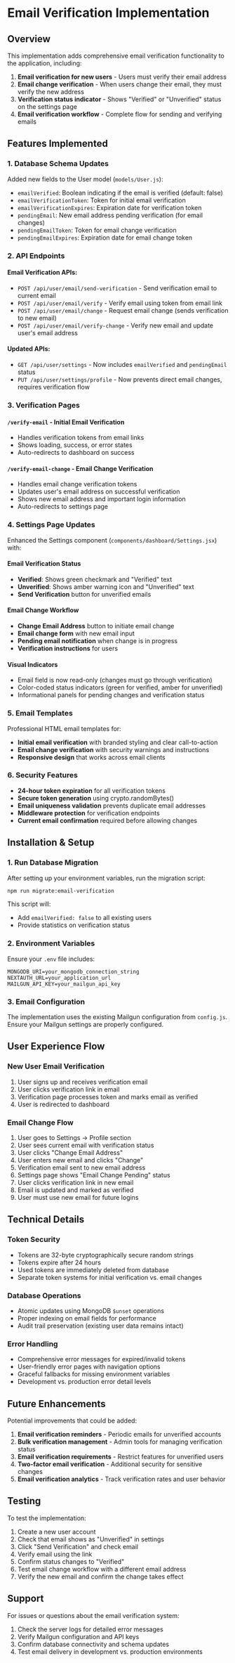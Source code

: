 # Email Verification Implementation

## Overview

This implementation adds comprehensive email verification functionality to the application, including:

1. **Email verification for new users** - Users must verify their email address
2. **Email change verification** - When users change their email, they must verify the new address
3. **Verification status indicator** - Shows "Verified" or "Unverified" status on the settings page
4. **Email verification workflow** - Complete flow for sending and verifying emails

## Features Implemented

### 1. Database Schema Updates

Added new fields to the User model (`models/User.js`):
- `emailVerified`: Boolean indicating if the email is verified (default: false)
- `emailVerificationToken`: Token for initial email verification
- `emailVerificationExpires`: Expiration date for verification token
- `pendingEmail`: New email address pending verification (for email changes)
- `pendingEmailToken`: Token for email change verification
- `pendingEmailExpires`: Expiration date for email change token

### 2. API Endpoints

#### Email Verification APIs:
- `POST /api/user/email/send-verification` - Send verification email to current email
- `POST /api/user/email/verify` - Verify email using token from email link
- `POST /api/user/email/change` - Request email change (sends verification to new email)
- `POST /api/user/email/verify-change` - Verify new email and update user's email address

#### Updated APIs:
- `GET /api/user/settings` - Now includes `emailVerified` and `pendingEmail` status
- `PUT /api/user/settings/profile` - Now prevents direct email changes, requires verification flow

### 3. Verification Pages

#### `/verify-email` - Initial Email Verification
- Handles verification tokens from email links
- Shows loading, success, or error states
- Auto-redirects to dashboard on success

#### `/verify-email-change` - Email Change Verification  
- Handles email change verification tokens
- Updates user's email address on successful verification
- Shows new email address and important login information
- Auto-redirects to settings page

### 4. Settings Page Updates

Enhanced the Settings component (`components/dashboard/Settings.jsx`) with:

#### Email Verification Status
- **Verified**: Shows green checkmark and "Verified" text
- **Unverified**: Shows amber warning icon and "Unverified" text
- **Send Verification** button for unverified emails

#### Email Change Workflow
- **Change Email Address** button to initiate email change
- **Email change form** with new email input
- **Pending email notification** when change is in progress
- **Verification instructions** for users

#### Visual Indicators
- Email field is now read-only (changes must go through verification)
- Color-coded status indicators (green for verified, amber for unverified)
- Informational panels for pending changes and verification status

### 5. Email Templates

Professional HTML email templates for:
- **Initial email verification** with branded styling and clear call-to-action
- **Email change verification** with security warnings and instructions
- **Responsive design** that works across email clients

### 6. Security Features

- **24-hour token expiration** for all verification tokens
- **Secure token generation** using crypto.randomBytes()
- **Email uniqueness validation** prevents duplicate email addresses
- **Middleware protection** for verification endpoints
- **Current email confirmation** required before allowing changes

## Installation & Setup

### 1. Run Database Migration

After setting up your environment variables, run the migration script:

```bash
npm run migrate:email-verification
```

This script will:
- Add `emailVerified: false` to all existing users
- Provide statistics on verification status

### 2. Environment Variables

Ensure your `.env` file includes:
```env
MONGODB_URI=your_mongodb_connection_string
NEXTAUTH_URL=your_application_url
MAILGUN_API_KEY=your_mailgun_api_key
```

### 3. Email Configuration

The implementation uses the existing Mailgun configuration from `config.js`. Ensure your Mailgun settings are properly configured.

## User Experience Flow

### New User Email Verification
1. User signs up and receives verification email
2. User clicks verification link in email
3. Verification page processes token and marks email as verified
4. User is redirected to dashboard

### Email Change Flow
1. User goes to Settings → Profile section
2. User sees current email with verification status
3. User clicks "Change Email Address"
4. User enters new email and clicks "Change"
5. Verification email sent to new email address
6. Settings page shows "Email Change Pending" status
7. User clicks verification link in new email
8. Email is updated and marked as verified
9. User must use new email for future logins

## Technical Details

### Token Security
- Tokens are 32-byte cryptographically secure random strings
- Tokens expire after 24 hours
- Used tokens are immediately deleted from database
- Separate token systems for initial verification vs. email changes

### Database Operations
- Atomic updates using MongoDB `$unset` operations
- Proper indexing on email fields for performance
- Audit trail preservation (existing user data remains intact)

### Error Handling
- Comprehensive error messages for expired/invalid tokens
- User-friendly error pages with navigation options
- Graceful fallbacks for missing environment variables
- Development vs. production error detail levels

## Future Enhancements

Potential improvements that could be added:
1. **Email verification reminders** - Periodic emails for unverified accounts
2. **Bulk verification management** - Admin tools for managing verification status
3. **Email verification requirements** - Restrict features for unverified users
4. **Two-factor email verification** - Additional security for sensitive changes
5. **Email verification analytics** - Track verification rates and user behavior

## Testing

To test the implementation:
1. Create a new user account
2. Check that email shows as "Unverified" in settings
3. Click "Send Verification" and check email
4. Verify email using the link
5. Confirm status changes to "Verified"
6. Test email change workflow with a different email address
7. Verify the new email and confirm the change takes effect

## Support

For issues or questions about the email verification system:
1. Check the server logs for detailed error messages
2. Verify Mailgun configuration and API keys
3. Confirm database connectivity and schema updates
4. Test email delivery in development vs. production environments